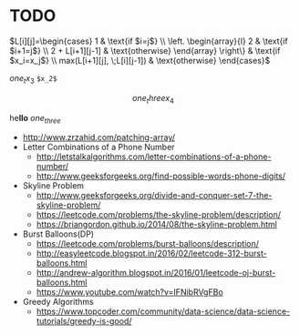 # TODO

$L[i][j]=\begin{cases}
1 & \text{if $i=j$} \\
\left.
\begin{array}{l}
2 & \text{if $i+1=j$} \\
2 + L[i+1][j-1] & \text{otherwise}
\end{array} 
\right\} & \text{if $x_i=x_j$} \\
max(L[i+1][j], \;L[i][j-1]) & \text{otherwise}
\end{cases}$

$one_tx_3$  `$x_2$`

$$one_threex_4$$

he**llo** $one_{three}$


* <http://www.zrzahid.com/patching-array/>
* Letter Combinations of a Phone Number
    * <http://letstalkalgorithms.com/letter-combinations-of-a-phone-number/>
    * <http://www.geeksforgeeks.org/find-possible-words-phone-digits/>
* Skyline Problem
    * <http://www.geeksforgeeks.org/divide-and-conquer-set-7-the-skyline-problem/>
    * <https://leetcode.com/problems/the-skyline-problem/description/>
    * <https://briangordon.github.io/2014/08/the-skyline-problem.html>
* Burst Balloons(DP)
    * <https://leetcode.com/problems/burst-balloons/description/>
    * <http://easyleetcode.blogspot.in/2016/02/leetcode-312-burst-balloons.html>
    * <http://andrew-algorithm.blogspot.in/2016/01/leetcode-oj-burst-balloons.html>
    * <https://www.youtube.com/watch?v=IFNibRVgFBo>
* Greedy Algorithms
    * <https://www.topcoder.com/community/data-science/data-science-tutorials/greedy-is-good/>

